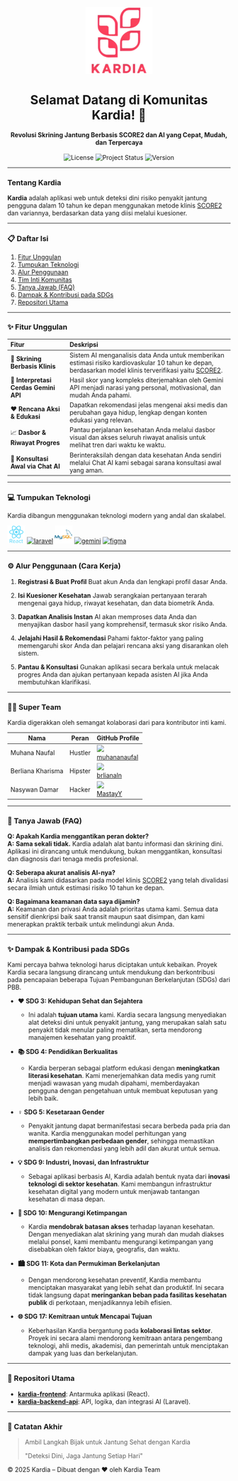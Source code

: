 <p align="center">
  <img src="logo.png" alt="Logo Kardia" width="150"/>
</p>

<h1 align="center">Selamat Datang di Komunitas Kardia! 👋</h1>

<p align="center">
  <strong>Revolusi Skrining Jantung Berbasis SCORE2 dan AI yang Cepat, Mudah, dan Terpercaya</strong>
  <br />
  <br />
  <img src="https://img.shields.io/badge/license-MIT-blue.svg" alt="License"/>
  <img src="https://img.shields.io/badge/status-active-brightgreen" alt="Project Status"/>
  <img src="https://img.shields.io/badge/version-1.0-blue" alt="Version"/>
</p>

---

### **Tentang Kardia**

**Kardia** adalah aplikasi web untuk deteksi dini risiko penyakit jantung pengguna dalam 10 tahun ke depan menggunakan metode klinis [SCORE2](https://academic.oup.com/eurheartj/article/45/Supplement_1/ehae666.2696/7835147) dan variannya, berdasarkan data yang diisi melalui kuesioner.

---

### 📋 Daftar Isi

1.  [Fitur Unggulan](#-fitur-unggulan)
2.  [Tumpukan Teknologi](#-tumpukan-teknologi)
3.  [Alur Penggunaan](#️-alur-penggunaan-cara-kerja)
4.  [Tim Inti Komunitas](#-tim-inti-komunitas)
5.  [Tanya Jawab (FAQ)](#-tanya-jawab-faq)
6.  [Dampak & Kontribusi pada SDGs](#-dampak--kontribusi-pada-sdgs)
7.  [Repositori Utama](#-repositori-utama)

---

### ✨ Fitur Unggulan

| Fitur                                 | Deskripsi                                                                                                                                                                                                                                   |
| :------------------------------------ | :------------------------------------------------------------------------------------------------------------------------------------------------------------------------------------------------------------------------------------------ |
| 🔬 **Skrining Berbasis Klinis**       | Sistem AI menganalisis data Anda untuk memberikan estimasi risiko kardiovaskular 10 tahun ke depan, berdasarkan model klinis terverifikasi yaitu [SCORE2](https://academic.oup.com/eurheartj/article/45/Supplement_1/ehae666.2696/7835147). |
| 🤖 **Interpretasi Cerdas Gemini API** | Hasil skor yang kompleks diterjemahkan oleh Gemini API menjadi narasi yang personal, motivasional, dan mudah Anda pahami.                                                                                                                   |
| ❤️ **Rencana Aksi & Edukasi**         | Dapatkan rekomendasi jelas mengenai aksi medis dan perubahan gaya hidup, lengkap dengan konten edukasi yang relevan.                                                                                                                        |
| 📈 **Dasbor & Riwayat Progres**       | Pantau perjalanan kesehatan Anda melalui dasbor visual dan akses seluruh riwayat analisis untuk melihat tren dari waktu ke waktu.                                                                                                           |
| 💬 **Konsultasi Awal via Chat AI**    | Berinteraksilah dengan data kesehatan Anda sendiri melalui Chat AI kami sebagai sarana konsultasi awal yang aman.                                                                                                                           |

---

### 💻 Tumpukan Teknologi

Kardia dibangun menggunakan teknologi modern yang andal dan skalabel.

<p align="left">
  <a href="https://react.dev/" target="_blank" rel="noreferrer"><img src="https://raw.githubusercontent.com/devicons/devicon/master/icons/react/react-original-wordmark.svg" alt="react" width="40" height="40"/></a>
  <a href="https://laravel.com/" target="_blank" rel="noreferrer"><img src="https://cdn.jsdelivr.net/gh/devicons/devicon@latest/icons/laravel/laravel-original-wordmark.svg" alt="laravel" width="40" height="40"/></a>
  <a href="https://www.mysql.com/" target="_blank" rel="noreferrer"><img src="https://raw.githubusercontent.com/devicons/devicon/master/icons/mysql/mysql-original-wordmark.svg" alt="mysql" width="40" height="40"/></a>
  <a href="https://ai.google.dev/edge/gemini" target="_blank" rel="noreferrer"><img src="https://cdn.simpleicons.org/googlegemini/4285F4" alt="gemini" width="40" height="40"/></a>
  <a href="https://www.figma.com/" target="_blank" rel="noreferrer"><img src="https://www.vectorlogo.zone/logos/figma/figma-icon.svg" alt="figma" width="40" height="40"/></a>
</p>

---

### ⚙️ Alur Penggunaan (Cara Kerja)

1.  **Registrasi & Buat Profil**
    Buat akun Anda dan lengkapi profil dasar Anda.

2.  **Isi Kuesioner Kesehatan**
    Jawab serangkaian pertanyaan terarah mengenai gaya hidup, riwayat kesehatan, dan data biometrik Anda.

3.  **Dapatkan Analisis Instan**
    AI akan memproses data Anda dan menyajikan dasbor hasil yang komprehensif, termasuk skor risiko Anda.

4.  **Jelajahi Hasil & Rekomendasi**
    Pahami faktor-faktor yang paling memengaruhi skor Anda dan pelajari rencana aksi yang disarankan oleh sistem.

5.  **Pantau & Konsultasi**
    Gunakan aplikasi secara berkala untuk melacak progres Anda dan ajukan pertanyaan kepada asisten AI jika Anda membutuhkan klarifikasi.

---

### 👨‍💻 Super Team 

Kardia digerakkan oleh semangat kolaborasi dari para kontributor inti kami.

| Nama              | Peran   | GitHub Profile                                                                                                 |
| ----------------- | ------- | -------------------------------------------------------------------------------------------------------------- |
| Muhana Naufal     | Hustler | <img src="https://github.com/muhananaufal.png" width="100"><br>[muhananaufal](https://github.com/muhananaufal) |
| Berliana Kharisma | Hipster | <img src="https://github.com/brlianaln.png" width="100"><br>[brlianaln](https://github.com/brlianaln)          |
| Nasywan Damar     | Hacker  | <img src="https://github.com/MastayY.png" width="100"><br>[MastayY](https://github.com/MastayY)                |

---

### 🧠 Tanya Jawab (FAQ)

**Q: Apakah Kardia menggantikan peran dokter?**<br>
**A:** **Sama sekali tidak.** Kardia adalah alat bantu informasi dan skrining dini. Aplikasi ini dirancang untuk mendukung, bukan menggantikan, konsultasi dan diagnosis dari tenaga medis profesional.

**Q: Seberapa akurat analisis AI-nya?**<br>
**A:** Analisis kami didasarkan pada model klinis [SCORE2](https://academic.oup.com/eurheartj/article/45/Supplement_1/ehae666.2696/7835147) yang telah divalidasi secara ilmiah untuk estimasi risiko 10 tahun ke depan.

**Q: Bagaimana keamanan data saya dijamin?**<br>
**A:** Keamanan dan privasi Anda adalah prioritas utama kami. Semua data sensitif dienkripsi baik saat transit maupun saat disimpan, dan kami menerapkan praktik terbaik untuk melindungi akun Anda.

---

### ✨ Dampak & Kontribusi pada SDGs

Kami percaya bahwa teknologi harus diciptakan untuk kebaikan. Proyek Kardia secara langsung dirancang untuk mendukung dan berkontribusi pada pencapaian beberapa Tujuan Pembangunan Berkelanjutan (SDGs) dari PBB.

- **❤️ SDG 3: Kehidupan Sehat dan Sejahtera**

  - Ini adalah **tujuan utama** kami. Kardia secara langsung menyediakan alat deteksi dini untuk penyakit jantung, yang merupakan salah satu penyakit tidak menular paling mematikan, serta mendorong manajemen kesehatan yang proaktif.

- **📚 SDG 4: Pendidikan Berkualitas**

  - Kardia berperan sebagai platform edukasi dengan **meningkatkan literasi kesehatan**. Kami menerjemahkan data medis yang rumit menjadi wawasan yang mudah dipahami, memberdayakan pengguna dengan pengetahuan untuk membuat keputusan yang lebih baik.

- **♀️ SDG 5: Kesetaraan Gender**

  - Penyakit jantung dapat bermanifestasi secara berbeda pada pria dan wanita. Kardia menggunakan model perhitungan yang **mempertimbangkan perbedaan gender**, sehingga memastikan analisis dan rekomendasi yang lebih adil dan akurat untuk semua.

- **💡 SDG 9: Industri, Inovasi, dan Infrastruktur**

  - Sebagai aplikasi berbasis AI, Kardia adalah bentuk nyata dari **inovasi teknologi di sektor kesehatan**. Kami membangun infrastruktur kesehatan digital yang modern untuk menjawab tantangan kesehatan di masa depan.

- **🤝 SDG 10: Mengurangi Ketimpangan**

  - Kardia **mendobrak batasan akses** terhadap layanan kesehatan. Dengan menyediakan alat skrining yang murah dan mudah diakses melalui ponsel, kami membantu mengurangi ketimpangan yang disebabkan oleh faktor biaya, geografis, dan waktu.

- **🏙️ SDG 11: Kota dan Permukiman Berkelanjutan**

  - Dengan mendorong kesehatan preventif, Kardia membantu menciptakan masyarakat yang lebih sehat dan produktif. Ini secara tidak langsung dapat **meringankan beban pada fasilitas kesehatan publik** di perkotaan, menjadikannya lebih efisien.

- **🌐 SDG 17: Kemitraan untuk Mencapai Tujuan**
  - Keberhasilan Kardia bergantung pada **kolaborasi lintas sektor**. Proyek ini secara alami mendorong kemitraan antara pengembang teknologi, ahli medis, akademisi, dan pemerintah untuk menciptakan dampak yang luas dan berkelanjutan.

</details>

---

### 📂 Repositori Utama

- **[kardia-frontend](https://github.com/kardia-health/kardia-frontend)**: Antarmuka aplikasi (React).
- **[kardia-backend-api](https://github.com/kardia-health/kardia-backend-api)**: API, logika, dan integrasi AI (Laravel).

---

### 📌 Catatan Akhir

> Ambil Langkah Bijak untuk Jantung Sehat dengan Kardia
>
> "Deteksi Dini, Jaga Jantung Setiap Hari"

© 2025 Kardia – Dibuat dengan ❤️ oleh Kardia Team

